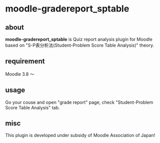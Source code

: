 # moodle-gradereport_sptable
## about
**moodle-gradereport_sptable** is Quiz report analysis plugin for Moodle based on "S-P表分析法(Student-Problem Score Table Analysis)" theory.

## requirement
Moodle 3.8 ～ 

## usage
Go your couse and open "grade report" page, check "Student-Problem Score Table Analysis" tab.

## misc
This plugin is developed under subsidy of Moodle Association of Japan!